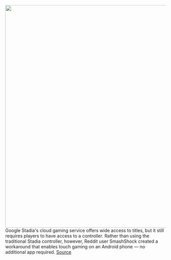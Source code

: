 <img src='https://cdn.vox-cdn.com/thumbor/niuMdG6EoZbUtxqNwH1A0WYo2Hk=/0x0:1475x983/1200x800/filters:focal(620x374:856x610)/cdn.vox-cdn.com/uploads/chorus_image/image/66364367/stadia.0.jpg' width='700px' /><br/>
Google Stadia's cloud gaming service offers wide access to titles, but it still requires players to have access to a controller. Rather than using the traditional Stadia controller, however, Reddit user SmashShock created a workaround that enables touch gaming on an Android phone — no additional app required.
<a href='https://www.theverge.com/2020/2/24/21150914/google-stadia-touchstadia-android-phone-hack'> Source <a/>
